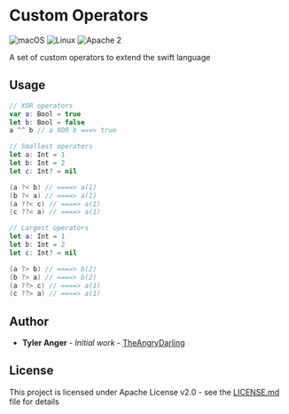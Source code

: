 # Custom Operators
![macOS](https://img.shields.io/badge/os-macOS-green.svg?style=flat)
![Linux](https://img.shields.io/badge/os-linux-green.svg?style=flat)
![Apache 2](https://img.shields.io/badge/license-Apache2-blue.svg?style=flat)

A set of custom operators to extend the swift language

## Usage
```swift
// XOR operators
var a: Bool = true
let b: Bool = false
a ^^ b // a XOR b ===> true

// Smallest operators
let a: Int = 1
let b: Int = 2
let c: Int? = nil

(a ?< b) // ====> a(1)
(b ?< a) // ====> a(1)
(a ??< c) // ====> a(1)
(c ??< a) // ====> a(1)

// Largest operators
let a: Int = 1
let b: Int = 2
let c: Int? = nil

(a ?> b) // ====> b(2)
(b ?> a) // ====> b(2)
(a ??> c) // ====> a(1)
(c ??> a) // ====> a(1)
```
## Author

* **Tyler Anger** - *Initial work* - [TheAngryDarling](https://github.com/TheAngryDarling)

## License

This project is licensed under Apache License v2.0 - see the [LICENSE.md](LICENSE.md) file for details

